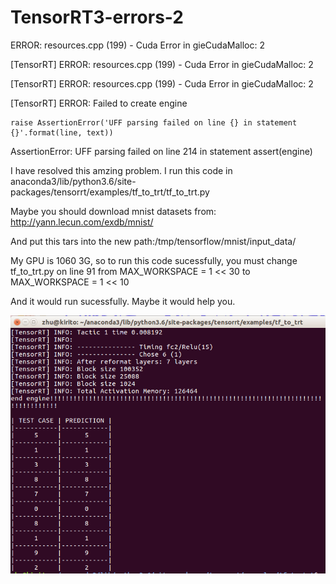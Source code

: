 # TensorRT3-errors-2

ERROR: resources.cpp (199) - Cuda Error in gieCudaMalloc: 2

[TensorRT] ERROR: resources.cpp (199) - Cuda Error in gieCudaMalloc: 2

[TensorRT] ERROR: resources.cpp (199) - Cuda Error in gieCudaMalloc: 2

[TensorRT] ERROR: Failed to create engine

    raise AssertionError('UFF parsing failed on line {} in statement {}'.format(line, text))
AssertionError: UFF parsing failed on line 214 in statement assert(engine)

I have resolved this amzing problem.
I run this code in anaconda3/lib/python3.6/site-packages/tensorrt/examples/tf_to_trt/tf_to_trt.py

Maybe you should download mnist datasets from: http://yann.lecun.com/exdb/mnist/ 

And put this tars into the new path:/tmp/tensorflow/mnist/input_data/

My GPU is 1060 3G, so to run this code sucessfully,
you must change tf_to_trt.py on line 91 from 
    MAX_WORKSPACE = 1 << 30 to MAX_WORKSPACE = 1 << 10

And it would run sucessfully.
Maybe it would help you.

![image](https://github.com/zhucheng725/TensorRT3-errors-2/blob/master/result.png)
